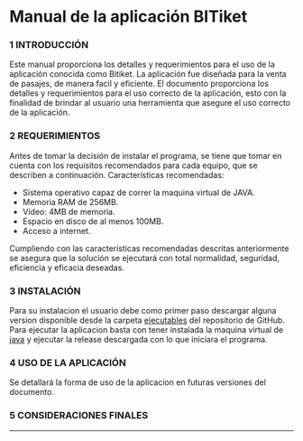 # Manual de la aplicación BITiket #

### 1 INTRODUCCIÓN ###
Este manual proporciona los detalles y requerimientos para el uso de la aplicación conocida como Bitiket. La aplicación fue diseñada para la venta de pasajes, de manera facil y eficiente.
El documento proporciona los detalles y requerimientos para el uso correcto de la aplicación, esto con la finalidad de brindar al usuario una herramienta que asegure el uso correcto de la aplicación.

### 2 REQUERIMIENTOS ###
Antes de tomar la decisión de instalar el programa, se tiene que tomar en cuenta con los requisitos recomendados para cada equipo,
que se describen a continuación.
Características recomendadas:

- Sistema operativo capaz de correr la maquina virtual de JAVA.
-	Memoria RAM de 256MB.
-	Vídeo: 4MB de memoria.
-	Espacio en disco de al menos 100MB. 
-	Acceso a internet.
 
Cumpliendo con las características recomendadas descritas anteriormente se asegura que la solución se ejecutará con total normalidad, seguridad, eficiencia y eficacia deseadas.

### 3 INSTALACIÓN ###
Para su instalacion el usuario debe como primer paso descargar alguna version disponible desde la carpeta [ejecutables](https://github.com/kleinermatias/BITSoftware/tree/master/Doc/Ejecutables) del repositorio de GitHub. 
 Para ejecutar la aplicacion basta con tener instalada la maquina virtual de [java](https://java.com/es/download/) y ejecutar la release descargada con lo que iniciara el programa.

### 4 USO DE LA APLICACIÓN ###
 Se detallará la forma de uso de la aplicacion en futuras versiones del documento.

### 5 CONSIDERACIONES FINALES ###
-----
